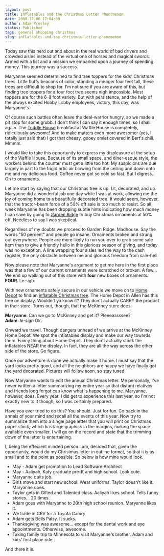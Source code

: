 ```yaml
---
layout: post
title: Inflatables and the Christmas Letter Phenomenon
date: 2008-12-06 17:04:00
author: Adam Presley
status: Published
tags: general shopping christmas
slug: inflatables-and-the-christmas-letter-phenomenon
---
```

Today saw this nerd out and about in the real world of bad drivers and
crowded aisles instead of the virtual one of horses and magical swords.
Armed with a list and a mission we embarked upon a journey of spending
money. This journey was a success.  
  
Maryanne seemed determined to find tree toppers for the kids' Christmas
trees. Little fluffy beacons of color, standing a meager four feet tall,
these trees are difficult to shop for. I'm not sure if you are aware of
this, but finding tree toppers for a four foot tree seems nigh impossible.
Most toppers are for the 6-8 foot variety. But with persistence, and the
help of the always excited Hobby Lobby employees, victory, this day, was
Maryanne's.  
  
Of course such battles often leave the deal-warrior hungry, so we made a
pit stop for some grubb. I don't think I can say it enough times, so I
shall again. The [Toddle House](http://www.wafflehouse.com/ourmenu.asp) breakfast at Waffle House is
completely, ridiculously awesome! And to make matters even more awesomer
(yes, I totally just said that) I got that cheesy, gooey omlet covered
in Bert's chili. Mmmm.  
  
I would like to take this opportunity to express my displeasure at the
setup of the Waffle House. Because of its small space, and diner-esque
style, the workers behind the counter must get a little too hot. My
suspicions are due largely in part to the frigid artic air blowing from
the ceiling and down onto me and my delicious food. Coffee never got so
cold so fast. But I digress... On to ornaments.  
  
Let me start by saying that our Christmas tree is up. Lit, decorated,
and up. Maryanne did a wonderful job one day while I was at work,
allowing me the joy of coming home to a beautifully decorated tree. It
would seem, however, that the tractor-beam force of a 50% off sale is
too much to resist. So all week Maryanne has been dropping subtle hints
indicating how much money I can save by going to [Garden Ridge](http://gardenridge.com/) to buy
Christmas ornaments at 50% off. Needless to say I was skeptical.  
  
Regardless of my doubts we proceed to Garden Ridge. Madhouse. Say the
words "50 percent" and people go insane. Ornaments broken and strung out
everywhere. People are more likely to run you over to grab some sale
item than to give a friendly hello in this glorious season of giving,
and today was no exception. A line wrapping four aisles led the way to
the cash register, the only obstacle between me and glorious freedom
from sale-hell.  
  
Now please note that Maryanne's argument to get me here in the first
place was that a few of our current ornaments were scratched or broken.
A few... We end up walking out of this store with **four** new boxes of
ornaments. **FOUR**. Le sigh.  
  
With new ornaments safely secure in our vehicle we move on to [Home
Depot](http://www.homedepot.com/webapp/wcs/stores/servlet/HomePageView?storeId=10051&catalogId=10053&langId=-1) to find an [inflatable Christmas tree](http://gemmy.com/product.cfm?productId=80319-51&subCatId=107&parent=32). The Home Depot in
Allen has this tree on display. Wouldn't ya know it? They don't actually
CARRY the product in their store. Turns out, though, that the McKinney
store does.  
  
**Maryanne**: Can we go to McKinney and get it? Pleeeaasssee?  
**Adam**: *le-sigh* Ok.  
  
Onward we travel. Though dangers unhead of we arrive at the McKinney
Home Depot. We spot the inflatables display and make our way towards
them. Funny thing about Home Depot. They don't actually stock the
inflatables NEAR the display. In fact, they are all the way across the
other side of the store. Go figure.  
  
Once our adventure is done we actually make it home. I must say that the
yard looks pretty good, and all the neighbors are happy we have finally
got the yard decorated. Pictures will follow soon, so stay tuned.  
  
Now Maryanne wants to edit the annual Christmas letter. Me personally,
I've never written a letter summarizing my entire year so that distant
relatives and friends long forgot can know what is happening to me.
Maryanne, however, does. Every year. I did get to experience this last
year, so I'm not exactly new to it though, so I was certainly prepared.  
  
Have you ever tried to do this? You should. Just for fun. Go back in the
annals of your mind and recall all the events of this year. Now try to
summarize them into a single page letter that you will print on
Christmas paper stock, which has large graphics in the margins, making
the space available even smaller. I will go on the record and state that
the trimming down of the letter is entertaining.  
  
I, being the effecient minded person I am, decided that, given the
opportunity, would do my Christmas letter in outline format, so that it
is as small and to the point as possible. So below is how mine would
look.  

* May - Adam get promotion to Lead Software Architect
* May - Aaliyah, Katy graduate pre-K and high school. Look cute.
* Maryanne quits job.
* Girls move and start new school. Wear uniforms. Taylor doesn't like it. Maryanne does.
* Taylor gets in Gifted and Talented class. Aaliyah likes school. Tells funny stories... 20 times.
* Adam goes with Maryanne to 20th high school reunion. Maryanne likes it.
* We trade in CRV for a Toyota Camry
* Adam gets Bells Palsy. It sucks.
* Thanksgiving was awesome... except for the dental work and eye appointments. Otherwise, awesome.
* Taking family trip to Minnesota to visit Maryanne's brother. Adam and kids' first plane ride.

And there it is.
